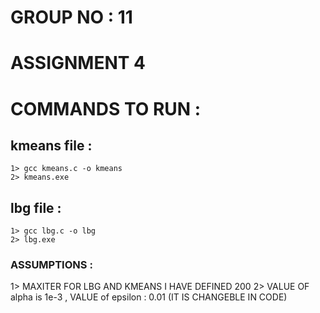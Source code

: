 # GROUP NO : 11
# ASSIGNMENT 4 

# COMMANDS TO RUN :
## kmeans file :
    
    1> gcc kmeans.c -o kmeans
    2> kmeans.exe

## lbg file :
    
    1> gcc lbg.c -o lbg
    2> lbg.exe

### ASSUMPTIONS :
1> MAXITER FOR LBG AND KMEANS I HAVE DEFINED 200
2> VALUE OF alpha is 1e-3 , VALUE of epsilon : 0.01
    (IT IS CHANGEBLE IN CODE)